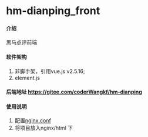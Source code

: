 # hm-dianping_front

#### 介绍
黑马点评前端

#### 软件架构
1. 非脚手架，引用vue.js v2.5.16;
2. element.js

#### 后端地址 https://gitee.com/coderWangkf/hm-dianping

#### 使用说明

1.  配置[nginx.conf](nginx_conf/nginx.conf)
2.  将项目放入nginx/html 下


